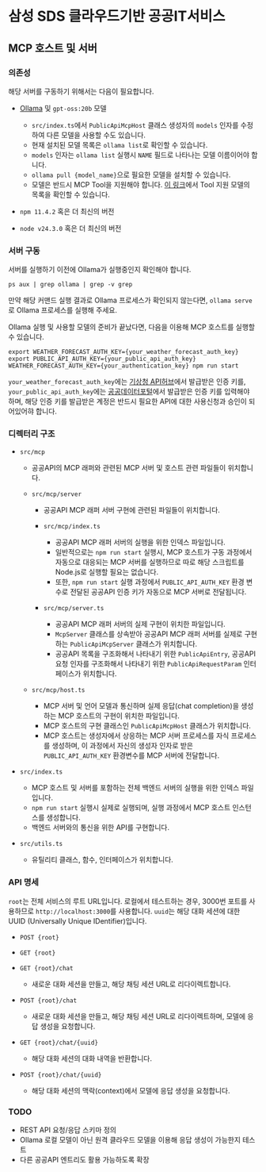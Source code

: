 # 삼성 SDS 클라우드기반 공공IT서비스

## MCP 호스트 및 서버

### 의존성

해당 서버를 구동하기 위해서는 다음이 필요합니다.

-   [Ollama](https://ollama.com) 및 `gpt-oss:20b` 모델

    -   `src/index.ts`에서 `PublicApiMcpHost` 클래스 생성자의 `models` 인자를 수정하여 다른 모델을 사용할 수도 있습니다.
    -   현재 설치된 모델 목록은 `ollama list`로 확인할 수 있습니다.
    -   `models` 인자는 `ollama list` 실행시 `NAME` 필드로 나타나는 모델 이름이어야 합니다.
    -   `ollama pull {model_name}`으로 필요한 모델을 설치할 수 있습니다.
    -   모델은 반드시 MCP Tool을 지원해야 합니다. [이 링크](https://ollama.com/search?c=tools)에서 Tool 지원 모델의 목록을 확인할 수 있습니다.

-   `npm 11.4.2` 혹은 더 최신의 버전
-   `node v24.3.0` 혹은 더 최신의 버전

### 서버 구동

서버를 실행하기 이전에 Ollama가 실행중인지 확인해야 합니다.

```
ps aux | grep ollama | grep -v grep
```

만약 해당 커맨드 실행 결과로 Ollama 프로세스가 확인되지 않는다면, `ollama serve`로 Ollama 프로세스를 실행해 주세요.

Ollama 실행 및 사용할 모델의 준비가 끝났다면, 다음을 이용해 MCP 호스트를 실행할 수 있습니다.

```
export WEATHER_FORECAST_AUTH_KEY={your_weather_forecast_auth_key}
export PUBLIC_API_AUTH_KEY={your_public_api_auth_key}
WEATHER_FORECAST_AUTH_KEY={your_authentication_key} npm run start
```

`your_weather_forecast_auth_key`에는 [기상청 API허브](https://apihub.kma.go.kr)에서 발급받은 인증 키를, `your_public_api_auth_key`에는 [공공데이터포털](http://www.data.go.kr)에서 발급받은 인증 키를 입력해야 하며, 해당 인증 키를 발급받은 계정은 반드시 필요한 API에 대한 사용신청과 승인이 되어있어햐 합니다.

### 디렉터리 구조

-   `src/mcp`

    -   공공API의 MCP 래퍼와 관련된 MCP 서버 및 호스트 관련 파일들이 위치합니다.

    *   `src/mcp/server`

        -   공공API MCP 래퍼 서버 구현에 관련된 파일들이 위치합니다.

        *   `src/mcp/index.ts`

            -   공공API MCP 래퍼 서버의 실행을 위한 인덱스 파일입니다.
            -   일반적으로는 `npm run start` 실행시, MCP 호스트가 구동 과정에서 자동으로 대응되는 MCP 서버를 실행하므로 따로 해당 스크립트를 Node.js로 실행할 필요는 없습니다.
            -   또한, `npm run start` 실행 과정에서 `PUBLIC_API_AUTH_KEY` 환경 변수로 전달된 공공API 인증 키가 자동으로 MCP 서버로 전달됩니다.

        *   `src/mcp/server.ts`
            -   공공API MCP 래퍼 서버의 실제 구현이 위치한 파일입니다.
            -   `McpServer` 클래스를 상속받아 공공API MCP 래퍼 서버를 실제로 구현하는 `PublicApiMcpServer` 클래스가 위치합니다.
            -   공공API 목록을 구조화해서 나타내기 위한 `PublicApiEntry`, 공공API 요청 인자를 구조화해서 나타내기 위한 `PublicApiRequestParam` 인터페이스가 위치합니다.

    *   `src/mcp/host.ts`
        -   MCP 서버 및 언어 모델과 통신하며 실제 응답(chat completion)을 생성하는 MCP 호스트의 구현이 위치한 파일입니다.
        -   MCP 호스트의 구현 클래스인 `PublicApiMcpHost` 클래스가 위치합니다.
        -   MCP 호스트는 생성자에서 상응하는 MCP 서버 프로세스를 자식 프로세스를 생성하며, 이 과정에서 자신의 생성자 인자로 받은 `PUBLIC_API_AUTH_KEY` 환경변수를 MCP 서버에 전달합니다.

-   `src/index.ts`

    -   MCP 호스트 및 서버를 포함하는 전체 백엔드 서버의 실행을 위한 인덱스 파일입니다.
    -   `npm run start` 실행시 실제로 실행되며, 실행 과정에서 MCP 호스트 인스턴스를 생성합니다.
    -   백엔드 서버와의 통신을 위한 API를 구현합니다.

-   `src/utils.ts`
    -   유틸리티 클래스, 함수, 인터페이스가 위치합니다.

### API 명세

`root`는 전체 서비스의 루트 URL입니다. 로컬에서 테스트하는 경우, 3000번 포트를 사용하므로 `http://localhost:3000`를
사용합니다. `uuid`는 해당 대화 세션에 대한 UUID (Universally Unique IDentifier)입니다.

-   `POST {root}`
-   `GET {root}`

-   `GET {root}/chat`

    -   새로운 대화 세션을 만들고, 해당 채팅 세션 URL로 리다이렉트합니다.

-   `POST {root}/chat`

    -   새로운 대화 세션을 만들고, 해당 채팅 세션 URL로 리다이렉트하며, 모델에 응답 생성을 요청합니다.

-   `GET {root}/chat/{uuid}`

    -   해당 대화 세션의 대화 내역을 반환합니다.

-   `POST {root}/chat/{uuid}`

    -   해당 대화 세션의 맥락(context)에서 모델에 응답 생성을 요청합니다.

### TODO

-   REST API 요청/응답 스키마 정의
-   Ollama 로컬 모델이 아닌 원격 클라우드 모델을 이용해 응답 생성이 가능한지 테스트
-   다른 공공API 엔트리도 활용 가능하도록 확장
